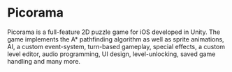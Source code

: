 # Picorama
Picorama is a full-feature 2D puzzle game for iOS developed in Unity. The game implements the A* pathfinding algorithm as well as sprite animations, AI, a custom event-system, turn-based gameplay, special effects, a custom level editor, audio programming, UI design, level-unlocking, saved game handling and many more.
